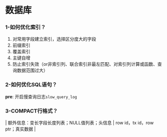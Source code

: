 # 数据库
### 1-如何优化索引？
1. 对常用字段建立索引，选择区分度大的字段
2. 前缀索引
3. 覆盖索引
4. 主键自增
5. 防止索引失效（or非索引列、联合索引非最左匹配、对索引列计算或函数、查询数据范围过大）

### 2-如何优化SQL语句？
__pre__: 开启慢查询日志```slow_query_log```

### 3-COMPACT行格式？
| 额外信息：变长字段长度列表；NULL值列表；头信息 | row id，tx id，row ptr；真实数据 |
